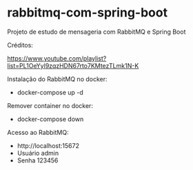 # rabbitmq-com-spring-boot
Projeto de estudo de mensageria com RabbitMQ e Spring Boot

Créditos:

https://www.youtube.com/playlist?list=PL1OeYyl9zqzHDN67rto7KMtezTLmk1N-K

Instalação do RabbitMQ no docker:
- docker-compose up -d

Remover container no docker:
- docker-compose down

Acesso ao RabbitMQ:
- http://localhost:15672
- Usuário admin
- Senha 123456